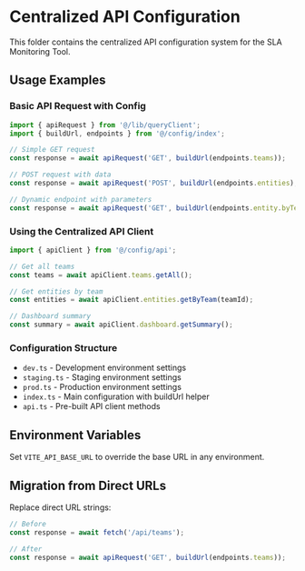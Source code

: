 # Centralized API Configuration

This folder contains the centralized API configuration system for the SLA Monitoring Tool.

## Usage Examples

### Basic API Request with Config
```typescript
import { apiRequest } from '@/lib/queryClient';
import { buildUrl, endpoints } from '@/config/index';

// Simple GET request
const response = await apiRequest('GET', buildUrl(endpoints.teams));

// POST request with data
const response = await apiRequest('POST', buildUrl(endpoints.entities), entityData);

// Dynamic endpoint with parameters
const response = await apiRequest('GET', buildUrl(endpoints.entity.byTeam, teamId));
```

### Using the Centralized API Client
```typescript
import { apiClient } from '@/config/api';

// Get all teams
const teams = await apiClient.teams.getAll();

// Get entities by team
const entities = await apiClient.entities.getByTeam(teamId);

// Dashboard summary
const summary = await apiClient.dashboard.getSummary();
```

### Configuration Structure
- `dev.ts` - Development environment settings
- `staging.ts` - Staging environment settings  
- `prod.ts` - Production environment settings
- `index.ts` - Main configuration with buildUrl helper
- `api.ts` - Pre-built API client methods

## Environment Variables
Set `VITE_API_BASE_URL` to override the base URL in any environment.

## Migration from Direct URLs
Replace direct URL strings:
```typescript
// Before
const response = await fetch('/api/teams');

// After  
const response = await apiRequest('GET', buildUrl(endpoints.teams));
```